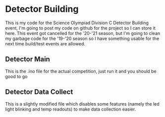 # Detector Building

This is my code for the Science Olympiad Division C Detector Building event, I'm going to post my code on github for the project so I can store it here. This event got cancelled for the '20-'21 season, but I'm going to clean my garbage code for the '19-'20 season so I have something usable for the next time build/test events are allowed.

## Detector Main

This is the .ino file for the actual competition, just run it and you should be good to go

## Detector Data Collect

This is a slightly modified file which disables some features (namely the led light blinking and temp readouts) to make data collection easier.
